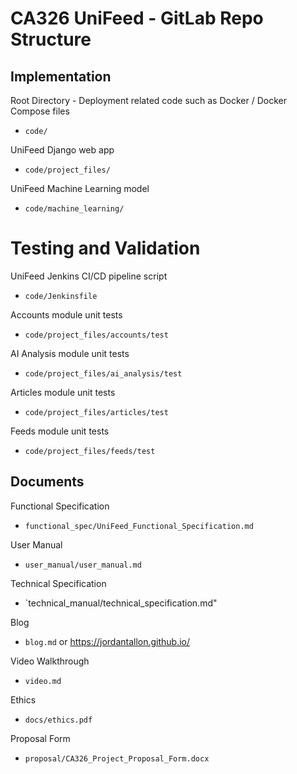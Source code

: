 # CA326 UniFeed - GitLab Repo Structure

## Implementation

Root Directory - Deployment related code such as Docker / Docker Compose files
* `code/` 

UniFeed Django web app
* `code/project_files/` 

UniFeed Machine Learning model
* `code/machine_learning/` 

# Testing and Validation

UniFeed Jenkins CI/CD pipeline script
* `code/Jenkinsfile` 

Accounts module unit tests
* `code/project_files/accounts/test` 

AI Analysis module unit tests
* `code/project_files/ai_analysis/test` 

Articles module unit tests
* `code/project_files/articles/test`

Feeds module unit tests
* `code/project_files/feeds/test`

## Documents

Functional Specification
* `functional_spec/UniFeed_Functional_Specification.md`

User Manual
* `user_manual/user_manual.md`

Technical Specification
* `technical_manual/technical_specification.md"

Blog
* `blog.md` or https://jordantallon.github.io/

Video Walkthrough
* `video.md`

Ethics
* `docs/ethics.pdf`

Proposal Form
* `proposal/CA326_Project_Proposal_Form.docx`
